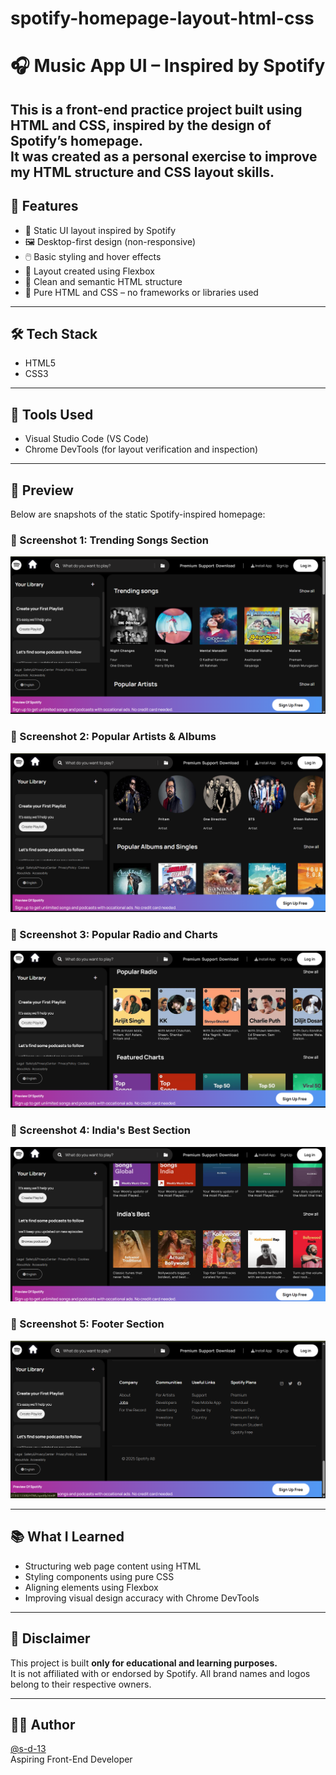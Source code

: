 # spotify-homepage-layout-html-css
# 🎧 Music App UI – Inspired by Spotify
This is a front-end practice project built using **HTML** and **CSS**, inspired by the design of Spotify’s homepage.  
It was created as a personal exercise to improve my HTML structure and CSS layout skills.
---
## 🔧 Features

- 🎨 Static UI layout inspired by Spotify
- 🖼️ Desktop-first design (non-responsive)
- 🖱️ Basic styling and hover effects
- 🧱 Layout created using Flexbox
- 🧹 Clean and semantic HTML structure
- 🧾 Pure HTML and CSS – no frameworks or libraries used

---
## 🛠️ Tech Stack

- HTML5  
- CSS3
---

## 🧰 Tools Used

- Visual Studio Code (VS Code)
- Chrome DevTools (for layout verification and inspection)
---
## 📸 Preview

Below are snapshots of the static Spotify-inspired homepage:

### 🔹 Screenshot 1: Trending Songs Section
![Screenshot 1](./screenshot1.png)

### 🔹 Screenshot 2: Popular Artists & Albums
![Screenshot 2](./screenshot2.png)

### 🔹 Screenshot 3: Popular Radio and Charts
![Screenshot 3](./screenshot3.png)

### 🔹 Screenshot 4: India's Best Section
![Screenshot 4](./screenshot4.png)

### 🔹 Screenshot 5: Footer Section
![Screenshot 5](./screenshot5.png)

---
## 📚 What I Learned

- Structuring web page content using HTML  
- Styling components using pure CSS  
- Aligning elements using Flexbox  
- Improving visual design accuracy with Chrome DevTools
---
## 🚫 Disclaimer

This project is built **only for educational and learning purposes.**  
It is not affiliated with or endorsed by Spotify. All brand names and logos belong to their respective owners.

---

## 👩‍💻 Author

[@s-d-13](https://github.com/s-d-13)  
Aspiring Front-End Developer
